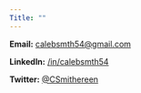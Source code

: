 ```yaml
---
Title: ""
---
```


**Email:** [calebsmth54@gmail.com](mailto:calebsmth54@gmail.com)

**LinkedIn:** [/in/calebsmth54](https://www.linkedin.com/in/calebsmth54/)

**Twitter:** [@CSmithereen](https://twitter.com/CSmithereen)
